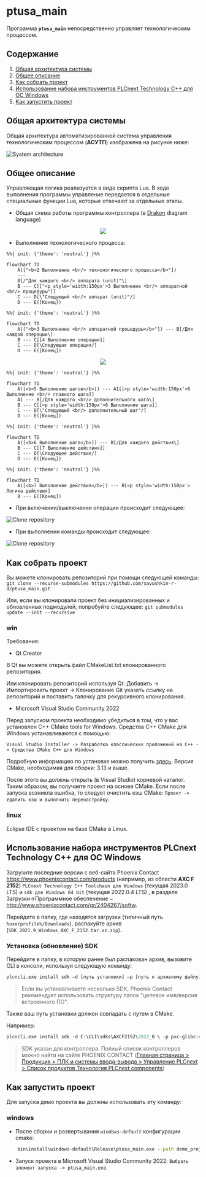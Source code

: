 # ptusa_main #

Программа **``ptusa_main``** непосредственно управляет технологическим процессом.

## Содержание ##

1. [Общая архитектура системы](#общая-архитектура-системы)
2. [Общее описание](#общее-описание)
3. [Как собрать проект](#как-собрать-проект)
4. [Использование набора инструментов PLCnext Technology C++ для ОС Windows](#использование-набора-инструментов-plcnext-technology-c-для-ос-windows)
5. [Как запустить проект](#как-запустить-проект)

## Общая архитектура системы ##

Общая архитектура автоматизированной система управления технологическим процессом (**АСУТП**) изображена на рисунке ниже:

![System architecture ](../readme_images/system_architecture_ru.png)

## Общее описание ##

Управляющая логика реализуется в виде скрипта Lua. В ходе выполнения программы управление передается в отдельные специальные функции Lua, которые отвечают за отдельные этапы.

+ Общая схема работы программы контроллера (в [Drakon](https://drakonhub.com) diagram language)

<p align="center"><img src="../drakon_diagram/images/control_program.svg"></p>

+ Выполнение технологического процесса:

``` mermaid
%%{ init: {'theme': 'neutral'} }%%

flowchart TD
    A(["<b>2 Выполнение <br/> технологического процесса</b>"])
    ---
    B[/"Для каждого <br/> аппарата (unit)"\]
    B --- C[["<p style='width:150px'>3 Выполнение <br/> аппаратной <br/> процедуры"]]
    C --- D[\"Следующий <br/> аппарат (unit)"/]
    D --- E([Конец])

```

``` mermaid
%%{ init: {'theme': 'neutral'} }%%

flowchart TD
    A(["<b>3 Выполнение <br/> аппаратной процедуры</b>"]) --- B[/Для каждой операции\]
    B --- C[[4 Выполнение операции]]
    C --- D[\Следующая операция/]
    D --- E([Конец])

```

<p align="center"><img src="../drakon_diagram/images/operation.svg"></p>

``` mermaid
%%{ init: {'theme': 'neutral'} }%%

flowchart TD
    A([<b>5 Выполнение шагов</b>]) --- A1[[<p style='width:150px'>6 Выполнение <br/> главного шага]]
    A1 --- B[/Для каждого <br/> дополнительного шага\]
    B --- C[[<p style='width:150px'>6 Выполнение шага]]
    C --- D[\"Следующий <br/> дополнительный шаг"/]
    D --- E([Конец])

```

``` mermaid
%%{ init: {'theme': 'neutral'} }%%

flowchart TD
    A([<b>6 Выполнение шага</b>]) --- B[/Для каждого действия\]
    B --- C[[7 Выполнение действия]]
    C --- D[\Следующее действие/]
    D --- E([Конец])

```

``` mermaid
%%{ init: {'theme': 'neutral'} }%%

flowchart TD
    A([<b>7 Выполнение действия</b>]) --- B[<p style='width:150px'> Логика действия]
    B --- E([Конец])

```

+ При включении/выключении операции происходит следующее:

![Clone repository](../readme_images/tech_object__set_mode.png)

+ При выполнении команды происходит следующее:

![Clone repository](../readme_images/tech_object__exec_cmd.png)

## Как собрать проект ##

Вы можете клонировать репозиторий при помощи следующей команды:
`git clone --recurse-submodules https://github.com/savushkin-r-d/ptusa_main.git`

Или, если вы клонировали проект без инициализированных и обновленных подмодулей, попробуйте следующее:
`git submodules update --init --recursive`

### win ###

Требования:

+ Qt Creator

В Qt вы можете открыть файл CMakeList.txt клонированного репозитория.

Или клонировать репозиторий используя Qt:
    Добавить -> Импортировать проект -> Клонирование Git
    указать ссылку на репозиторий и поставить галочку для рекурсивного клонирования.

+ Microsoft Visual Studio Community 2022

Перед запуском проекта необходимо убедиться в том, что у вас установлен C++ CMake tools for Windows.
Средства C++ CMake для Windows устанавливаются с помощью:

`Visual Studio Installer -> Разработка классических приложений на C++ -> Средства CMake C++ для Windows `

Подробную информацию по установке можно получить [здесь](https://docs.microsoft.com/ru-ru/cpp/build/cmake-projects-in-visual-studio?view=msvc-160). Версия CMake, необходимая для сборки: 3.13 и выше.

После этого вы должны открыть (в Visual Studio) корневой каталог. Таким образом, вы получаете проект на основе CMake. Если после запуска возникла ошибка, то следует очистить кэш CMake: `Проект -> Удалить кэш и выполнить перенастройку`.

### linux ###

Eclipse IDE с проектом на базе CMake в Linux.

## Использование набора инструментов PLCnext Technology C++ для ОС Windows ##

Загрузите последние версии с веб-сайта Phoenix Contact https://www.phoenixcontact.com/products (например, из области **AXC F 2152**) `PLCnext Technology C++ Toolchain для Windows` (текущая 2023.0 LTS) и `sdk для Windows 64 bit` (текущая 2022.0.4 LTS) , в разделе Загрузки->Программное обеспечение $-$ http://www.phoenixcontact.com/qr/2404267/softw.

Перейдите в папку, где находятся загрузки (типичный путь `%userprofile%/Downloads`), распакуйте архив (`SDK_2021.9_Windows_AXC_F_2152.tar.xz.zip`).

### Установка (обновление) SDK ###

Перейдите в папку, в которую ранее был распакован архив, вызовите CLI в консоли, используя следующую команду:

```ps
plcncli.exe install sdk –d [путь установки] –p [путь к архивному файлу]
```

>Если вы устанавливаете несколько SDK, Phoenix Contact рекомендует использовать структуру папок "целевое имя/версия встроенного ПО".

Также ваш путь установки должен совпадать с путем в CMake.

Например:

```ps
plcncli.exe install sdk -d C:\CLI\sdks\AXCF2152\2022_0 \ -p pxc-glibc-x86_64-mingw32-axcf2152-image-mingw-cortexa9t2hf-neon-axcf2152-toolchain-2022.0.tar.xz
```

>SDK указан для контроллера. Полный список контроллеров можно найти на сайте PHOENIX CONTACT ([Главная страница > Продукция > ПЛК и системы ввода-вывода > Управление PLCnext > Список продуктов Технология PLCnext components](https://www.phoenixcontact.com/online/portal/pi?1dmy&urile=wcm%3apath%3a/pien/web/main/products/list_pages/PLCnext_technology_components_P-21-14-01/f77f0eb0-2a70-40c3-8679-7df2450e26db))

## Как запустить проект ##

Для запуска демо проекта вы должны использовать эту команду:

### windows ###

+ После сборки и развертывания *`windows-default`* конфигурации cmake:

```cmd
    bin\install\windows-default\Release\ptusa_main.exe --path demo_projects/T1-PLCnext-Demo/ --sys_path demo_projects/T1-PLCnext-Demo/sys/ --debug demo_projects/T1-PLCnext-Demo/main.plua
```

+ Запуск проекта в Microsoft Visual Studio Community 2022: `Выбрать элемент запуска -> ptusa_main.exe`.
